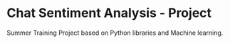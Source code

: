 # Chat Sentiment Analysis - Project

Summer Training Project based on Python libraries and Machine learning.
